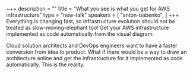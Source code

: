 +++
description = ""
title = "What you see is what you get for AWS infrastructure"
type = "new-talk"
speakers = [
        "anton-babenko",
]
+++
Everything is changing fast, so infrastructure evolution should not be treated as slow-moving-elephant too! Get your AWS infrastructure implemented as code automatically from the visual diagram.

Cloud solution architects and DevOps engineers want to have a faster conversion from idea to product. What if there would be a way to draw an architecture online and get the infrastructure for it implemented as code automatically. This is the reality.
